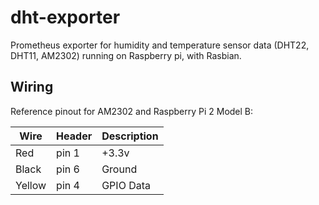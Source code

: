 # dht-exporter
Prometheus exporter for humidity and temperature sensor data (DHT22, DHT11, AM2302) running on Raspberry pi, with Rasbian.

## Wiring

Reference pinout for AM2302 and Raspberry Pi 2 Model B:

| Wire   | Header | Description |
| -----  | ------ | ----------- |
| Red    | pin 1  | +3.3v       |
| Black  | pin 6  | Ground      |
| Yellow | pin 4  | GPIO Data   |
